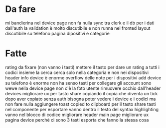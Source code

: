 # Da fare

mi
bandierina nel device page non fa nulla
sync tra clerk e il db per i dati dall'auth
la validation è molto discutibile e non runna nel fronted
layout discutibile su telefono pagina dipositivi e categorie

# Fatte

rating da fixare (non vanno i tasti)
mettere il tasto per dare un rating a tutti i codici insieme
la cerca cerca solo nella categoria e non nei dispositivi
header info device è enorme
overflow delle note per i dispositivi
add device su telefono è enorme non ha senso
tasti per collegare gli account sono wewe
nella device page non c'è la foto utente
rimuovere occhio dall'header devices
migliorare ux per tasto share copiando il copia che diventa un tick dopo aver copiato
senza auth bisogna poter vedere i device e i codici ma non fare nulla
aggiungere toast copied to clipboard per il tasto share
tasti nel componente per esportare vanno dentro il testo del syntax highlighting vanno nel blocco di codice
migliorare header main page
migliorare ux pagina device perchè ci sono 3 tasti esporta che fanno la stessa cosa
